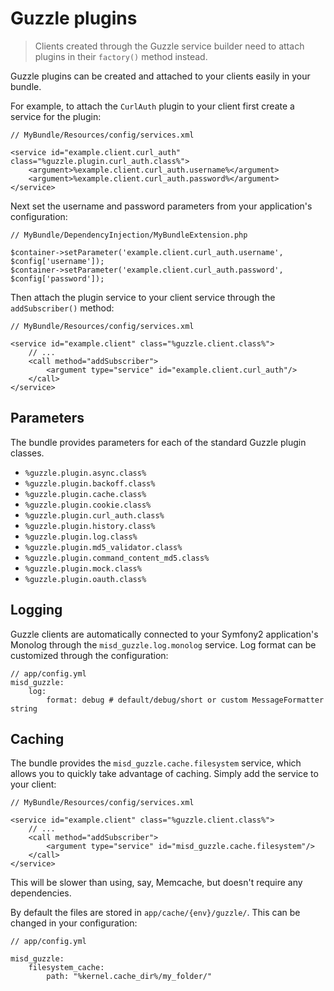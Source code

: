 Guzzle plugins
==============

> Clients created through the Guzzle service builder need to attach plugins in their `factory()` method instead.

Guzzle plugins can be created and attached to your clients easily in your bundle.

For example, to attach the `CurlAuth` plugin to your client first create a service for the plugin:

    // MyBundle/Resources/config/services.xml

    <service id="example.client.curl_auth" class="%guzzle.plugin.curl_auth.class%">
        <argument>%example.client.curl_auth.username%</argument>
        <argument>%example.client.curl_auth.password%</argument>
    </service>

Next set the username and password parameters from your application's configuration:

    // MyBundle/DependencyInjection/MyBundleExtension.php

    $container->setParameter('example.client.curl_auth.username', $config['username']);
    $container->setParameter('example.client.curl_auth.password', $config['password']);

Then attach the plugin service to your client service through the `addSubscriber()` method:

    // MyBundle/Resources/config/services.xml

    <service id="example.client" class="%guzzle.client.class%">
        // ...
        <call method="addSubscriber">
            <argument type="service" id="example.client.curl_auth"/>
        </call>
    </service>

Parameters
----------

The bundle provides parameters for each of the standard Guzzle plugin classes.

- `%guzzle.plugin.async.class%`
- `%guzzle.plugin.backoff.class%`
- `%guzzle.plugin.cache.class%`
- `%guzzle.plugin.cookie.class%`
- `%guzzle.plugin.curl_auth.class%`
- `%guzzle.plugin.history.class%`
- `%guzzle.plugin.log.class%`
- `%guzzle.plugin.md5_validator.class%`
- `%guzzle.plugin.command_content_md5.class%`
- `%guzzle.plugin.mock.class%`
- `%guzzle.plugin.oauth.class%`

Logging
-------

Guzzle clients are automatically connected to your Symfony2 application's Monolog through the `misd_guzzle.log.monolog` service.
Log format can be customized through the configuration:

    // app/config.yml
    misd_guzzle:
        log:
            format: debug # default/debug/short or custom MessageFormatter string

Caching
-------

The bundle provides the `misd_guzzle.cache.filesystem` service, which allows you to quickly take advantage of caching. Simply add the service to your client:

    // MyBundle/Resources/config/services.xml

    <service id="example.client" class="%guzzle.client.class%">
        // ...
        <call method="addSubscriber">
            <argument type="service" id="misd_guzzle.cache.filesystem"/>
        </call>
    </service>

This will be slower than using, say, Memcache, but doesn't require any dependencies.

By default the files are stored in `app/cache/{env}/guzzle/`. This can be changed in your configuration:

    // app/config.yml

    misd_guzzle:
        filesystem_cache:
            path: "%kernel.cache_dir%/my_folder/"
